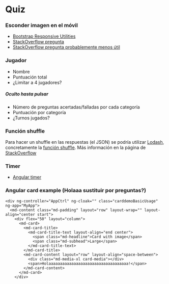Quiz
====================

### Esconder imagen en el móvil

- [Bootstrap Responsive Utilities](http://getbootstrap.com/css/#responsive-utilities)
 - [StackOverflow pregunta](http://stackoverflow.com/questions/14207109/hiding-elements-in-responsive-layout)
 - [StackOverflow pregunta probablemente menos útil](http://stackoverflow.com/questions/19659726/twitter-bootstrap-hide-element-on-small-devices)

### Jugador
- Nombre
- Puntuación total
- ¿Limitar a 4 jugadores?
##### Oculto hasta pulsar
- Número de preguntas acertadas/falladas por cada categoría
 - Puntuación por categoría
- ¿Turnos jugados?


### Función shuffle
Para hacer un shuffle en las respuestas (el JSON) se podría utilizar [Lodash](https://lodash.com/), concretamente la [función shuffle](https://lodash.com/docs#shuffle). Más información en la página de [StackOverflow](http://stackoverflow.com/questions/20789373/shuffle-array-in-ng-repeat-angular)

### Timer
- [Angular timer](http://siddii.github.io/angular-timer/)

### Angular card example (Holaaa sustituir por preguntas?)
```
<div ng-controller="AppCtrl" ng-cloak="" class="carddemoBasicUsage" ng-app="MyApp">
  <md-content class="md-padding" layout="row" layout-wrap="" layout-align="center start">
    <div flex="50" layout="column">
      <md-card>
        <md-card-title>
          <md-card-title-text layout-align="end center">
            <span class="md-headline">Card with image</span>
            <span class="md-subhead">Large</span>
          </md-card-title-text>
        </md-card-title>
        <md-card-content layout="row" layout-align="space-between">
          <div class="md-media-xl card-media"></div>
          <span>Holaaaaaaaaaaaaaaaaaaaaaaaaaaaaaaaaaaa!</span>
        </md-card-content>
      </md-card>
    </div>
 ```
